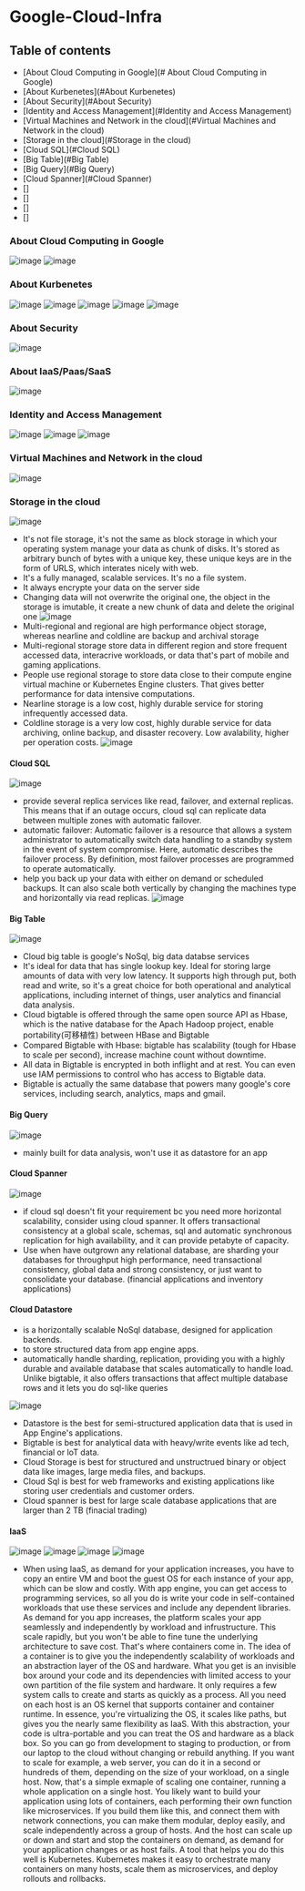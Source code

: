 # Google-Cloud-Infra

## Table of contents
* [About Cloud Computing in Google](# About Cloud Computing in Google)
* [About Kurbenetes](#About Kurbenetes)
* [About Security](#About Security)
* [Identity and Access Management](#Identity and Access Management)
* [Virtual Machines and Network in the cloud](#Virtual Machines and Network in the cloud)
* [Storage in the cloud](#Storage in the cloud)
* [Cloud SQL](#Cloud SQL)
* [Big Table](#Big Table)
* [Big Query](#Big Query)
* [Cloud Spanner](#Cloud Spanner)
* []
* []
* []
* []


### About Cloud Computing in Google
![image](https://user-images.githubusercontent.com/29927264/62795886-9e90fa80-ba8c-11e9-8a23-dee3b2f387c1.png)
![image](https://user-images.githubusercontent.com/29927264/62796697-afdb0680-ba8e-11e9-951c-140d324f921a.png)
### About Kurbenetes
![image](https://user-images.githubusercontent.com/29927264/62805978-626a9380-baa6-11e9-9d20-f005b4364935.png)
![image](https://user-images.githubusercontent.com/29927264/62806437-b164f880-baa7-11e9-88cd-ddb1b2b8ac02.png)
![image](https://user-images.githubusercontent.com/29927264/62806494-dfe2d380-baa7-11e9-9903-8ffb8e847b8b.png)
![image](https://user-images.githubusercontent.com/29927264/62806798-9fd02080-baa8-11e9-85e8-3463afeaef18.png)
![image](https://user-images.githubusercontent.com/29927264/62806856-c42bfd00-baa8-11e9-9b4f-f39d6bbb9ee8.png)
### About Security
![image](https://user-images.githubusercontent.com/29927264/62809125-ec1e5f00-baae-11e9-89aa-a93c29672300.png)
### About IaaS/Paas/SaaS
![image](https://user-images.githubusercontent.com/29927264/62809400-b5951400-baaf-11e9-978f-38ab8d39685d.png)
### Identity and Access Management
![image](https://user-images.githubusercontent.com/29927264/62809791-d0b45380-bab0-11e9-8d6d-94f90cf2615b.png)
![image](https://user-images.githubusercontent.com/29927264/62809981-5a642100-bab1-11e9-8487-1c05549424c1.png)
![image](https://user-images.githubusercontent.com/29927264/62810173-fd1c9f80-bab1-11e9-941c-588c088fa215.png)
### Virtual Machines and Network in the cloud
![image](https://user-images.githubusercontent.com/29927264/62811569-03614a80-bab7-11e9-8adc-22559a39a829.png)
### Storage in the cloud
![image](https://user-images.githubusercontent.com/29927264/62811974-a797c100-bab8-11e9-9907-9e5d74932f69.png)
* It's not file storage, it's not the same as block storage in which your operating system manage your data as chunk of disks. It's stored as arbitrary bunch of bytes with a unique key, these unique keys are in the form of URLS, which interates nicely with web. 
* It's a fully managed, scalable services. It's no a file system. 
* It always encrypte your data on the server side 
* Changing data will not overwrite the original one, the object in the storage is imutable, it create a new chunk of data and delete the original one
![image](https://user-images.githubusercontent.com/29927264/62812515-e9296b80-baba-11e9-9195-56abac44c93d.png)
* Multi-regional and regional are high performance object storage, whereas nearline and coldline are backup and archival storage
* Multi-regional storage store data in different region and store frequent accessed data, interacrive workloads, or data that's part of mobile and gaming applications.
* People use regional storage to store data close to their compute engine virtual machine or Kubernetes Engine clusters. That gives better performance for data intensive computations. 
* Nearline storage is a low cost, highly durable service for storing infrequently accessed data. 
* Coldline storage is a very low cost, highly durable service for data archiving, online backup, and disaster recovery. Low avalability, higher per operation costs. 
![image](https://user-images.githubusercontent.com/29927264/62813375-3e677c00-babf-11e9-93c2-c1c9e7648552.png)
#### Cloud SQL
![image](https://user-images.githubusercontent.com/29927264/62813120-f2680780-babd-11e9-9c6a-ff54135002c0.png)
* provide several replica services like read, failover, and external replicas. This means that if an outage occurs, cloud sql can replicate data between multiple zones with automatic failover. 
* automatic failover: Automatic failover is a resource that allows a system administrator to automatically switch data handling to a standby system in the event of system compromise. Here, automatic describes the failover process. By definition, most failover processes are programmed to operate automatically.
* help you back up your data with either on demand or scheduled backups. It can also scale both vertically by changing the machines type and horizontally via read replicas.
![image](https://user-images.githubusercontent.com/29927264/62815138-d61e9780-baca-11e9-8299-62ec3d7e6478.png)
#### Big Table
![image](https://user-images.githubusercontent.com/29927264/62813153-19263e00-babe-11e9-8de5-d7e413f9a694.png)
* Cloud big table is google's NoSql, big data databse services
* It's ideal for data that has single lookup key. Ideal for storing large amounts of data with very low latency. It supports high through put, both read and write, so it's a great choice for both operational and analytical applications, including internet of things, user analytics and financial data analysis. 
* Cloud bigtable is offered through the same open source API as Hbase, which is the native database for the Apach Hadoop project, enable portability(可移植性) between HBase and Bigtable
* Compared Bigtable with Hbase: bigtable has scalability (tough for Hbase to scale per second), increase machine count without downtime.
* All data in Bigtable is encrypted in both inflight and at rest. You can even use IAM permissions to control who has access to Bigtable data. 
* Bigtable is actually the same database that powers many google's core services, including search, analytics, maps and gmail.
#### Big Query
![image](https://user-images.githubusercontent.com/29927264/62813256-9f428480-babe-11e9-9b6f-07bfe835f845.png)
* mainly built for data analysis, won't use it as datastore for an app
#### Cloud Spanner
![image](https://user-images.githubusercontent.com/29927264/62813361-27288e80-babf-11e9-88f3-025d6de37ac5.png)
* if cloud sql doesn't fit your requirement bc you need more horizontal scalability, consider using cloud spanner. It offers transactional consistency at a global scale, schemas, sql and automatic synchronous replication for high availability, and it can provide petabyte of capacity.
* Use when have outgrown any relational database, are sharding your databases for throughput high performance, need transactional consistency, global data and strong consistency, or just want to consolidate your database. (financial applications and inventory applications) 
#### Cloud Datastore 
* is a horizontally scalable NoSql database, designed for application backends. 
* to store structured data from app engine apps. 
* automatically handle sharding, replication, providing you with a highly durable and available database that scales automatically to handle load. Unlike bigtable, it also offers transactions that affect multiple database rows and it lets you do sql-like queries

![image](https://user-images.githubusercontent.com/29927264/62815385-3ca4b500-bacd-11e9-87d6-4e4dceaca6dc.png)
* Datastore is the best for semi-structured application data that is used in App Engine's applications. 
* Bigtable is best for analytical data with heavy/write events like ad tech, financial or loT data.
* Cloud Storage is best for structured and unstructrued binary or object data like images, large media files, and backups.
* Cloud Sql is best for web frameworks and existing applications like storing user credentials and customer orders.
* Cloud spanner is best for large scale database applications that are larger than 2 TB (finacial trading)

#### IaaS
![image](https://user-images.githubusercontent.com/29927264/62880581-97632a00-bce2-11e9-887d-d5583dbab6ea.png)
![image](https://user-images.githubusercontent.com/29927264/62881003-97175e80-bce3-11e9-8404-469dd3c863e7.png)
![image](https://user-images.githubusercontent.com/29927264/62881547-df834c00-bce4-11e9-8dd0-c587aa29404e.png)
![image](https://user-images.githubusercontent.com/29927264/62881702-3557f400-bce5-11e9-9dc2-8e868e9c8c21.png)
* When using IaaS, as demand for your application increases, you have to copy an entire VM and boot the guest OS for each instance of your app, which can be slow and costly. With app engine, you can get access to programming services, so all you do is write your code in self-contained workloads that use these services and include any dependent libraries. As demand for you app increases, the platform scales your app seamlessly and independently by workload and infrustructure. This scale rapidly, but you won't be able to fine tune the underlying architecture to save cost. That's where containers come in. The idea of a container is to give you the independently scalability of workloads and an abstraction layer of the OS and hardware. What you get is an invisible box around your code and its dependencies with limited access to your own partition of the file system and hardware. It only requires a few system calls to create and starts as quickly as a process. All you need on each host is an OS kernel that supports container and container runtime. In essence, you're virtualizing the OS, it scales like paths, but gives you the nearly same flexibility as IaaS. With this abstraction, your code is ultra-portable and you can treat the OS and hardware as a black box. So you can go from development to staging to production, or from our laptop to the cloud without changing or rebuild anything. If you want to scale for example, a web server, you can do it in a second or hundreds of them, depending on the size of your workload, on a single host. Now, that's a simple exmaple of scaling one container, running a whole application on a single host. You likely want to build your application using lots of containers, each performing their own function like microservices. If you build them like this, and connect them with network connections, you can make them modular, deploy easily, and scale independently across a group of hosts. And the host can scale up or down and start and stop the containers on demand, as demand for your application changes or as host fails. A tool that helps you do this well is Kubernetes. Kubernetes makes it easy to orchestrate many containers on many hosts, scale them as microservices, and deploy rollouts and rollbacks.




